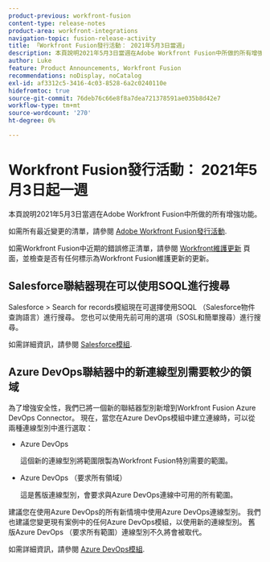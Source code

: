 ```yaml
---
product-previous: workfront-fusion
content-type: release-notes
product-area: workfront-integrations
navigation-topic: fusion-release-activity
title: 「Workfront Fusion發行活動： 2021年5月3日當週」
description: 本頁說明2021年5月3日當週在Adobe Workfront Fusion中所做的所有增強功能。
author: Luke
feature: Product Announcements, Workfront Fusion
recommendations: noDisplay, noCatalog
exl-id: af3312c5-3416-4c03-8528-6a2c0240110e
hidefromtoc: true
source-git-commit: 76deb76c66e8f8a7dea721378591ae035b8d42e7
workflow-type: tm+mt
source-wordcount: '270'
ht-degree: 0%

---
```


# Workfront Fusion發行活動： 2021年5月3日起一週

本頁說明2021年5月3日當週在Adobe Workfront Fusion中所做的所有增強功能。

如需所有最近變更的清單，請參閱 [Adobe Workfront Fusion發行活動](../../../product-announcements/product-releases/fusion-release-activity/fusion-release-activity.md).

如需Workfront Fusion中近期的錯誤修正清單，請參閱 [Workfront維護更新](https://experienceleague.adobe.com/docs/workfront-known-issues/releases/current-updates.html) 頁面，並檢查是否有任何標示為Workfront Fusion維護更新的更新。

## Salesforce聯結器現在可以使用SOQL進行搜尋

Salesforce > Search for records模組現在可選擇使用SOQL （Salesforce物件查詢語言）進行搜尋。 您也可以使用先前可用的選項（SOSL和簡單搜尋）進行搜尋。

如需詳細資訊，請參閱 [Salesforce模組](../../../workfront-fusion/apps-and-their-modules/salesforce-modules.md).

## Azure DevOps聯結器中的新連線型別需要較少的領域

為了增強安全性，我們已將一個新的聯結器型別新增到Workfront Fusion Azure DevOps Connector。 現在，當您在Azure DevOps模組中建立連線時，可以從兩種連線型別中進行選取：

* Azure DevOps

  這個新的連線型別將範圍限製為Workfront Fusion特別需要的範圍。

* Azure DevOps （要求所有領域）

  這是舊版連線型別，會要求與Azure DevOps連線中可用的所有範圍。

建議您在使用Azure DevOps的所有新情境中使用Azure DevOps連線型別。 我們也建議您變更現有案例中的任何Azure DevOps模組，以使用新的連線型別。 舊版Azure DevOps （要求所有範圍）連線型別不久將會被取代。

如需詳細資訊，請參閱 [Azure DevOps模組](../../../workfront-fusion/apps-and-their-modules/azure-dev-ops.md).
